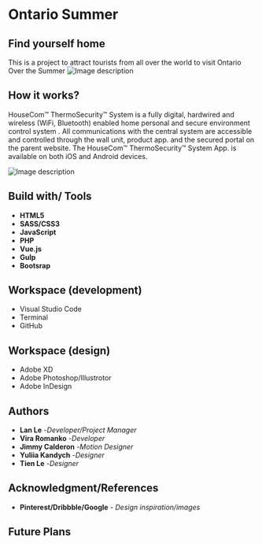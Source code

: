 # Ontario Summer

## Find yourself home
This is a project to attract tourists from all over the world to visit Ontario Over the Summer
![Image description](public/images/white_background_img01.jpg)


## How it works?

HouseCom™ ThermoSecurity™ System is a fully digital, hardwired and wireless (WiFi, Bluetooth)
enabled home personal and secure environment control system . All communications with the central
system are accessible and controlled through the wall unit, product app. and the secured portal on the parent
website. The HouseCom™ ThermoSecurity™ System App. is available on both iOS and Android devices.

![Image description](public/images/mockup_desktop_full.png)







## Build with/ Tools
* **HTML5**
* **SASS/CSS3**
* **JavaScript**
* **PHP**
* **Vue.js**
* **Gulp**
* **Bootsrap**


## Workspace (development)
* Visual Studio Code
* Terminal
* GitHub

## Workspace (design)
* Adobe XD
* Adobe Photoshop/Illustrotor
* Adobe InDesign

## Authors
* **Lan Le** -*Developer/Project Manager*
* **Vira Romanko** -*Developer*
* **Jimmy Calderon** -*Motion Designer*
* **Yuliia Kandych** -*Designer*
* **Tien Le** -*Designer*





## Acknowledgment/References

* **Pinterest/Dribbble/Google** - *Design inspiration/images* 

## Future Plans

